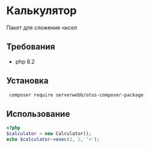 # Калькулятор
Пакет для сложения чисел

## Требования
- php 8.2
## Установка

```bash
 composer require serverwebb/otus-composer-package
```

## Использование
```php
<?php
$calculator = new Calculator();
echo $calculator->exec(1, 2, '+');
```
